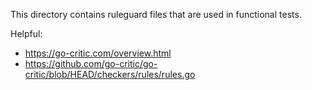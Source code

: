 This directory contains ruleguard files that are used in functional tests.

Helpful:

- https://go-critic.com/overview.html
- https://github.com/go-critic/go-critic/blob/HEAD/checkers/rules/rules.go
